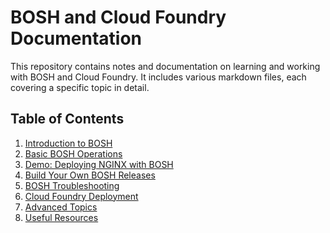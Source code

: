 # BOSH and Cloud Foundry Documentation

This repository contains notes and documentation on learning and working with BOSH and Cloud Foundry. 
It includes various markdown files, each covering a specific topic in detail.

## Table of Contents

1. [Introduction to BOSH](./docs/1-introduction-to-bosh.md)
2. [Basic BOSH Operations](./docs/2-basic-bosh-operations.md)
3. [Demo: Deploying NGINX with BOSH](./docs/3-deploying-nginx-with-bosh.md)
4. [Build Your Own BOSH Releases](./docs/4-build-your-own-bosh-releases.md)
5. [BOSH Troubleshooting](./docs/bosh-troubleshooting.md)
6. [Cloud Foundry Deployment](./docs/cloud-foundry-deployment.md)
7. [Advanced Topics](./docs/advanced-topics.md)
8. [Useful Resources](./docs/useful-resources.md)

